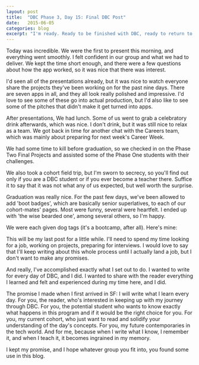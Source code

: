 ```yaml
---
layout: post
title:  "DBC Phase 3, Day 15: Final DBC Post"
date:   2015-06-05
categories: blog
excerpt: "I'm ready. Ready to be finished with DBC, ready to return to the real world, ready to graduate and start looking for a job, ready to be finished with this project and start working on another one. I've been feeling this way for the past few days now, but wasn't really sure how to put it into words. I don't think I'm getting burnt out, because the first thought I have when I imagine the day after DBC is getting started on another project. I also don't think it's just this final project, since there's a lot for me to be proud of, and my fingerprints are all over it. I really think it's just my brain telling me it's time to move on to something new."
---
```


Today was incredible. We were the first to present this morning, and everything went smoothly. I felt confident in our group and what we had to deliver. We kept the time short enough, and there were a few questions about how the app worked, so it was nice that there was interest.

I'd seen all of the presentations already, but it was nice to watch everyone share the projects they've been working on for the past nine days. There are seven apps in all, and they all look really polished and impressive. I'd love to see some of these go into actual production, but I'd also like to see some of the pitches that didn't make it get turned into apps.

After presentations, We had lunch. Some of us went to grab a celebratory drink afterwards, which was nice. I don't drink, but it was still nice to relax as a team. We got back in time for another chat with the Careers team, which was mainly about preparing for next week's Career Week.

We had some time to kill before graduation, so we checked in on the Phase Two Final Projects and assisted some of the Phase One students with their challenges.

We also took a cohort field trip, but I'm sworn to secrecy, so you'll find out only if you are a DBC student or if you ever become a teacher there. Suffice it to say that it was not what any of us expected, but well worth the surprise.

Graduation was really nice. For the past few days, we've been allowed to add 'boot badges', which are basically senior superlatives, to each of our cohort-mates' pages. Most were funny, several were heartfelt. I ended up with 'the wise bearded one', among several others, so I'm happy.

We were each given dog tags (it's a bootcamp, after all). Here's mine:



This will be my last post for a little while. I'll need to spend my time looking for a job, working on projects, preparing for interviews. I would love to say that I'll keep writing about this whole process until I actually land a job, but I don't want to make any promises.

And really, I've accomplished exactly what I set out to do. I wanted to write for every day of DBC, and I did. I wanted to share with the reader everything I learned and felt and experienced during my time here, and I did.

The promise I made when I first arrived in SF: I will write what I learn every day. For you, the reader, who's interested in keeping up with my journey through DBC. For you, the potential student who wants to know exactly what happens in this program and if it would be the right choice for you. For you, my current cohort, who just want to read and solidify your understanding of the day's concepts. For you, my future contemporaries in the tech world. And for me, because when I write what I know, I remember it, and when I teach it, it becomes ingrained in my memory.

I kept my promise, and I hope whatever group you fit into, you found some use in this blog.
